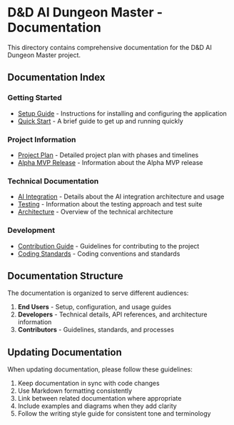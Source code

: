 # D&D AI Dungeon Master - Documentation

This directory contains comprehensive documentation for the D&D AI Dungeon Master project.

## Documentation Index

### Getting Started
- [Setup Guide](./SETUP_GUIDE.md) - Instructions for installing and configuring the application
- [Quick Start](./QUICK_START.md) - A brief guide to get up and running quickly

### Project Information
- [Project Plan](./PROJECT_PLAN.md) - Detailed project plan with phases and timelines
- [Alpha MVP Release](./ALPHA_MVP_RELEASE.md) - Information about the Alpha MVP release

### Technical Documentation
- [AI Integration](./AI_INTEGRATION.md) - Details about the AI integration architecture and usage
- [Testing](./TESTING.md) - Information about the testing approach and test suite
- [Architecture](./ARCHITECTURE.md) - Overview of the technical architecture

### Development
- [Contribution Guide](./CONTRIBUTING.md) - Guidelines for contributing to the project
- [Coding Standards](./CODING_STANDARDS.md) - Coding conventions and standards

## Documentation Structure

The documentation is organized to serve different audiences:

1. **End Users** - Setup, configuration, and usage guides
2. **Developers** - Technical details, API references, and architecture information
3. **Contributors** - Guidelines, standards, and processes

## Updating Documentation

When updating documentation, please follow these guidelines:

1. Keep documentation in sync with code changes
2. Use Markdown formatting consistently
3. Link between related documentation where appropriate
4. Include examples and diagrams when they add clarity
5. Follow the writing style guide for consistent tone and terminology 